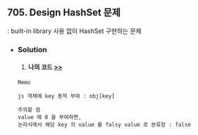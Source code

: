 ## 705. Design HashSet 문제
  : built-in library 사용 없이 HashSet 구현하는 문제

- ### Solution
  1. #### 나의 코드 [>>](solution.js)

  ```
  Memo

  js 객체에 key 동적 부여 : obj[key]

  주의할 점
  value 에 0 을 부여하면,
  논리식에서 해당 key 의 value 를 falsy value 로 분류함 : false

  ```
